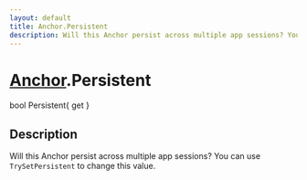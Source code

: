 ```yaml
---
layout: default
title: Anchor.Persistent
description: Will this Anchor persist across multiple app sessions? You can use TrySetPersistent to change this value.
---
```

# [Anchor]({{site.url}}/Pages/StereoKit/Anchor.html).Persistent

<div class='signature' markdown='1'>
bool Persistent{ get }
</div>

## Description
Will this Anchor persist across multiple app sessions? You
can use `TrySetPersistent` to change this value.

